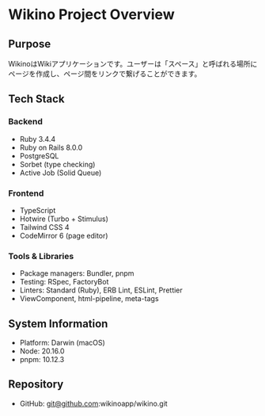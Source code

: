 # Wikino Project Overview

## Purpose
WikinoはWikiアプリケーションです。ユーザーは「スペース」と呼ばれる場所にページを作成し、ページ間をリンクで繋げることができます。

## Tech Stack
### Backend
- Ruby 3.4.4
- Ruby on Rails 8.0.0
- PostgreSQL
- Sorbet (type checking)
- Active Job (Solid Queue)

### Frontend
- TypeScript
- Hotwire (Turbo + Stimulus)
- Tailwind CSS 4
- CodeMirror 6 (page editor)

### Tools & Libraries
- Package managers: Bundler, pnpm
- Testing: RSpec, FactoryBot
- Linters: Standard (Ruby), ERB Lint, ESLint, Prettier
- ViewComponent, html-pipeline, meta-tags

## System Information
- Platform: Darwin (macOS)
- Node: 20.16.0
- pnpm: 10.12.3

## Repository
- GitHub: git@github.com:wikinoapp/wikino.git